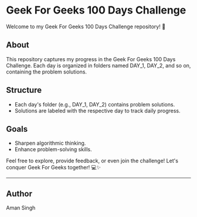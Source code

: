 # Geek For Geeks 100 Days Challenge

Welcome to my Geek For Geeks 100 Days Challenge repository! 🚀

## About

This repository captures my progress in the Geek For Geeks 100 Days Challenge. Each day is organized in folders named DAY_1, DAY_2, and so on, containing the problem solutions.

## Structure

- Each day's folder (e.g., DAY_1, DAY_2) contains problem solutions.
- Solutions are labeled with the respective day to track daily progress.

## Goals

- Sharpen algorithmic thinking.
- Enhance problem-solving skills.

Feel free to explore, provide feedback, or even join the challenge! Let's conquer Geek For Geeks together! 💻✨

---

## Author

Aman Singh
